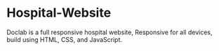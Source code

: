 # Hospital-Website
Doclab is a full responsive hospital website, Responsive for all devices, build using HTML, CSS, and JavaScript.
